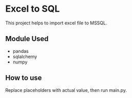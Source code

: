 # Excel to SQL

This project helps to import excel file to MSSQL.

## Module Used

- pandas
- sqlalchemy
- numpy

## How to use

Replace placeholders with actual value, then run main.py.